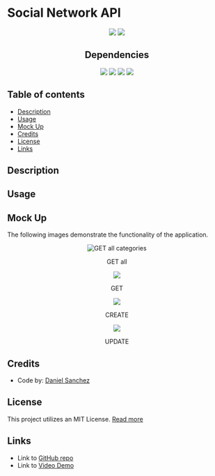 # Social Network API <!-- omit in toc -->

<div align="center">
<img src="https://img.shields.io/badge/License-MIT-blue"></img>
<img src="https://img.shields.io/github/repo-size/Morkendi/Social-Network-API?color=green&label=Repo%20Size"></img>
</div>

<div align="center"> <h2>Dependencies </h2> </div>

<div align="center"> 
 <img src="https://img.shields.io/badge/-moment-red"><img>
  <img src="https://img.shields.io/badge/-dotenv-orange"><img>
 <img src="https://img.shields.io/badge/-Express-blue"><img>
 <img src="https://img.shields.io/badge/-Mongoose-brightgreen"><img>
 </div>

## Table of contents <!-- omit in toc -->

- [Description](#description)
- [Usage](#usage)
- [Mock Up](#mock-up)
- [Credits](#credits)
- [License](#license)
- [Links](#links)

## Description

## Usage

## Mock Up
The following images demonstrate the functionality of the application.
<div align="center">
 
<img src="" alt="GET all categories"></img>
    <figcaption>GET all</figcaption>

<img src="./assets/images/GET%20One.png"></img>
    <figcaption>GET</figcaption>

<img src="./assets/images/POST.png"></img>
    <figcaption>CREATE</figcaption>

<img src="./assets/images/PUT.png"></img>
    <figcaption>UPDATE</figcaption>
</div>

## Credits
- Code by: [Daniel Sanchez](https://github.com/Morkendi)

## License

This project utilizes an MIT License. [Read more](https://choosealicense.com/licenses/mit/)

## Links
- Link to [GitHub repo](https://github.com/Morkendi/Social-Network-API)
- Link to [Video Demo]()
